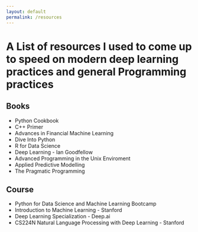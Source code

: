```yaml
---
layout: default
permalink: /resources
---
```


# A List of resources I used to come up to speed on modern deep learning practices and general Programming practices

## Books
* Python Cookbook
* C++ Primer
* Advances in Financial Machine Learning
* Dive Into Python
* R for Data Science
* Deep Learning - Ian Goodfellow
* Advanced Programming in the Unix Enviroment
* Applied Predictive Modelling
* The Pragmatic Programming

## Course
* Python for Data Science and Machine Learning Bootcamp
* Introduction to Machine Learning - Stanford
* Deep Learning Specialization - Deep.ai
* CS224N Natural Language Processing with Deep Learning - Stanford

